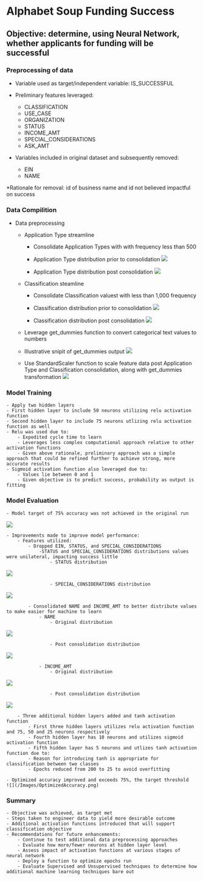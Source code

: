 # Alphabet Soup Funding Success

## Objective: determine, using Neural Network, whether applicants for funding will be successful

### Preprocessing of data
- Variable used as target/independent variable: IS_SUCCESSFUL
- Preliminary features leveraged:
    - CLASSIFICATION
    - USE_CASE
    - ORGANIZATION
    - STATUS
    - INCOME_AMT
    - SPECIAL_CONSIDERATIONS
    - ASK_AMT
    
- Variables included in original dataset and subsequently removed:
    - EIN
    - NAME

*Rationale for removal: id of business name and id not believed impactful on success

### Data Compilition
- Data preprocessing
    - Application Type streamline
        - Consolidate Application Types with with frequency less than 500
        - Application Type distribution prior to consolidation
![](/Images/ApplicationTypeOriginal.png)

        - Application Type distribution post consolidation
![](/Images/ApplicationTypePreprocessing.png)


    - Classification steamline
        - Consolidate Classification valuest with less than 1,000 frequency
        - Classification distribution prior to consolidation
![](/Images/ClassificationOriginal.png)


        - Classification distribution post consolidation
![](/Images/ClassificationPreprocessing.png)


    - Leverage get_dummies function to convert categorical text values to numbers
    - Illustrative snipit of get_dummies output
![](/Images/get_dummies_output.png)


    - Use StandardScaler function to scale feature data post Application Type and Classification consolidation, along with get_dummies transformation
![](/Images/XTrainedScaled.png)


### Model Training
    - Apply two hidden layers
    - First hidden layer to include 50 neurons utilizing relu activation function
    - Second hidden layer to include 75 neurons utlizing relu activation function as well
    - Relu was used due to:
        - Expedited cycle time to learn
        - Leverages less complex computational approach relative to other activation functions
        - Given above rationale, preliminary approach was a simple approach that could be refined further to achieve strong, more accurate results
    - Sigmoid activation function also leveraged due to:
        - Values lie between 0 and 1
        - Given objective is to predict success, probability as output is fitting

### Model Evaluation
    - Model target of 75% accuracy was not achieved in the original run
![](/Images/PreliminaryModelAccuracy.png)


    - Improvements made to improve model performance:
        - Features utilized:
            - Dropped EIN, STATUS, and SPECIAL_CONSIDERATIONS
                -STATUS and SPECIAL_CONSIDERATIONS distributions values were unilateral, impacting success little
                    - STATUS distribution
![](/Images/StatusDistribution.png)

                    - SPECIAL_CONSIDERATIONS distribution
![](/Images/SpecialConsiderationsDistribution.png)

            - Consolidated NAME and INCOME_AMT to better distribute values to make easier for machine to learn
                - NAME
                    - Original distribution
![](/Images/NameOriginalDistribution.png)

                    - Post consolidation distribution
![](/Images/NamePostConsolidationDistribution.png)


                - INCOME_AMT
                    - Original distribution
![](/Images/IncomeAmtOriginalDistribution.png)

                    - Post consolidation distribution
![](/Images/IncomeAmtPostConsolidationDistribution.png)



        - Three additional hidden layers added and tanh activation function
            - First three hidden layers utilizes relu activation function and 75, 50 and 25 neurons respectively
            - Fourth hidden layer has 10 neurons and utilizes sigmoid activation function
            - Fifth hidden layer has 5 neurons and utlizes tanh activation function due to:
            - Reason for introducing tanh is appropriate for classification between two classes
            - Epochs reduced from 200 to 25 to avoid overfitting

    - Optimized accuracy improved and exceeds 75%, the target threshold
    ![](/Images/OptimizedAccuracy.png)

    

 ### Summary
    - Objective was achieved, as target met
    - Steps taken to engineer data to yield more desirable outcome
    - Additional activation functions introduced that will support classification objective   
    - Recommendations for future enhancements:
        - Continue to test additional data preprocessing approaches
        - Evaluate how more/fewer neurons at hidden layer level
        - Assess impact of activation functions at various stages of neural network
        - Deploy a function to optimize epochs run
        - Evaluate Supervised and Unsupervised techniques to determine how additional machine learning techniques bare out